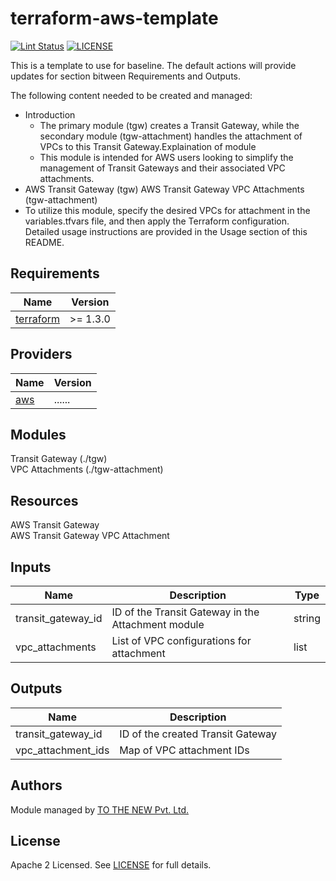 # terraform-aws-template

[![Lint Status](https://github.com/tothenew/terraform-aws-template/workflows/Lint/badge.svg)](https://github.com/tothenew/terraform-aws-template/actions)
[![LICENSE](https://img.shields.io/github/license/tothenew/terraform-aws-template)](https://github.com/tothenew/terraform-aws-template/blob/master/LICENSE)

This is a template to use for baseline. The default actions will provide updates for section bitween Requirements and Outputs.

The following content needed to be created and managed:
 - Introduction
     - The primary module (tgw) creates a Transit Gateway, while the secondary module (tgw-attachment) handles the attachment of VPCs to this Transit Gateway.Explaination of module 
     - This module is intended for AWS users looking to simplify the management of Transit Gateways and their associated VPC attachments.
 - AWS Transit Gateway (tgw)
AWS Transit Gateway VPC Attachments (tgw-attachment)
 - To utilize this module, specify the desired VPCs for attachment in the variables.tfvars file, and then apply the Terraform configuration. Detailed usage instructions are provided in the Usage section of this README.

<!-- BEGIN_TF_DOCS -->
## Requirements

| Name | Version |
|------|---------|
| <a name="requirement_terraform"></a> [terraform](#requirement\_terraform) | >= 1.3.0 |

## Providers
| Name | Version |
|------|---------|
| <a name="requirement_terraform"></a> [aws](#requirement\_terraform) | ...... |


## Modules

Transit Gateway (./tgw)
<br>VPC Attachments (./tgw-attachment)

## Resources

AWS Transit Gateway
<br>AWS Transit Gateway VPC Attachment

## Inputs

| Name | Description | Type |
|------|-------------|------|
| transit_gateway_id |	ID of the Transit Gateway in the Attachment module |	string |
| vpc_attachments |	List of VPC configurations for attachment |	list |

## Outputs

| Name | Description |
|------|-------------|
| transit_gateway_id |	ID of the created Transit Gateway |
| vpc_attachment_ids |	Map of VPC attachment IDs |

## Authors

Module managed by [TO THE NEW Pvt. Ltd.](https://github.com/tothenew)

## License

Apache 2 Licensed. See [LICENSE](https://github.com/tothenew/terraform-aws-template/blob/main/LICENSE) for full details.

